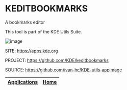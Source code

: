 # KEDITBOOKMARKS

 A bookmarks editor

 This tool is part of the KDE Utils Suite.

 ![image](https://docs.kde.org/stable5/en/krusader/krusader/bookmanedit.png)

 SITE: https://apps.kde.org
 
 PROJECT: https://github.com/KDE/keditbookmarks

 SOURCE: https://github.com/ivan-hc/KDE-utils-appimage

 | [Applications](https://portable-linux-apps.github.io/apps.html) | [Home](https://portable-linux-apps.github.io)
 | --- | --- |
